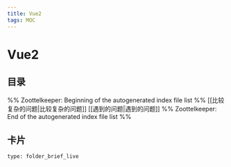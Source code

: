 ```yaml
---
title: Vue2
tags: MOC
---
```

# Vue2

## 目录



%% Zoottelkeeper: Beginning of the autogenerated index file list  %%
 [[比较复杂的问题|比较复杂的问题]]
 [[遇到的问题|遇到的问题]]
%% Zoottelkeeper: End of the autogenerated index file list  %%












## 卡片

```ccard
type: folder_brief_live
```



















